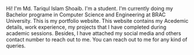 Hi!
I'm Md. Tariqul Islam Shoaib. I'm a student. I'm currently doing my Bachelor programe in Computer Science and Engineering at BRAC University. This is my portfolio website. This website contains my Acedemic details, work experience, my projects that I have completed during academic sessions. Besides, I have attached my social media and others contact number to reach out to me. 
You can reach out to me for any kind of queries.

